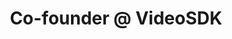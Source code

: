 ---
draft: false
name: "Sagar Kava"
title: "Co-founder @ VideoSDK"
quote: "Absolutely love this vibrant and supportive community!"
avatar: {
    src: "https://ca.slack-edge.com/T02EGRUMRM1-U03BV4Q1CG2-a1735b11d8c6-512",
    alt: "Sagar"
}
publishDate: "2022-11-09 15:39"
---